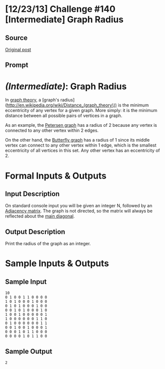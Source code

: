 # [12/23/13] Challenge #140 [Intermediate] Graph Radius

## Source

[Original post](https://old.reddit.com/r/dailyprogrammer/comments/1tiz4z/122313_challenge_140_intermediate_graph_radius/)

## Prompt

# [](#IntermediateIcon) *(Intermediate)*: Graph Radius

In [graph theory](http://en.wikipedia.org/wiki/Graph_theory), a [graph's radius](http://en.wikipedia.org/wiki/Distance_(graph_theory\)) is the minimum eccentricity of any vertex for a given graph. More simply: it is the minimum distance between all possible pairs of vertices in a graph.

As an example, the [Petersen graph](http://en.wikipedia.org/wiki/Petersen_graph) has a radius of 2 because any vertex is connected to any other vertex within 2 edges.

On the other hand, the [Butterfly graph](http://en.wikipedia.org/wiki/Butterfly_graph) has a radius of 1 since its middle vertex can connect to any other vertex within 1 edge, which is the smallest eccentricity of all vertices in this set. Any other vertex has an eccentricity of 2.

# Formal Inputs & Outputs
## Input Description

On standard console input you will be given an integer N, followed by an [Adjacency matrix](http://en.wikipedia.org/wiki/Adjacency_matrix). The graph is not directed, so the matrix will always be reflected about the [main diagonal](http://en.wikipedia.org/wiki/Main_diagonal).

## Output Description

Print the radius of the graph as an integer.

# Sample Inputs & Outputs
## Sample Input

    10
    0 1 0 0 1 1 0 0 0 0
    1 0 1 0 0 0 1 0 0 0
    0 1 0 1 0 0 0 1 0 0
    0 0 1 0 1 0 0 0 1 0
    1 0 0 1 0 0 0 0 0 1
    1 0 0 0 0 0 0 1 1 0
    0 1 0 0 0 0 0 0 1 1
    0 0 1 0 0 1 0 0 0 1
    0 0 0 1 0 1 1 0 0 0
    0 0 0 0 1 0 1 1 0 0

## Sample Output

    2
